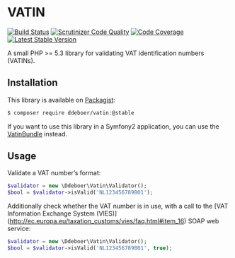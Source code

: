 VATIN
=====
[![Build Status](https://travis-ci.org/ddeboer/vatin.svg?branch=master)](https://travis-ci.org/ddeboer/vatin)
[![Scrutinizer Code Quality](https://scrutinizer-ci.com/g/ddeboer/vatin/badges/quality-score.png?b=master)](https://scrutinizer-ci.com/g/ddeboer/vatin/?branch=master)
[![Code Coverage](https://scrutinizer-ci.com/g/ddeboer/vatin/badges/coverage.png?b=master)](https://scrutinizer-ci.com/g/ddeboer/vatin/?branch=master)
[![Latest Stable Version](https://poser.pugx.org/ddeboer/vatin/v/stable.png)](https://packagist.org/packages/ddeboer/vatin)

A small PHP >= 5.3 library for validating VAT identification numbers (VATINs).

Installation
------------

This library is available on [Packagist](http://packagist.org/packages/ddeboer/vatin):

```bash
$ composer require ddeboer/vatin:@stable
```

If you want to use this library in a Symfony2 application, you can use the
[VatinBundle](https://github.com/ddeboer/vatin-bundle) instead.

Usage
-----

Validate a VAT number’s format:

```php
$validator = new \Ddeboer\Vatin\Validator();
$bool = $validator->isValid('NL123456789B01');
```

Additionally check whether the VAT number is in use, with a call to the [VAT
Information Exchange System (VIES)]
(http://ec.europa.eu/taxation_customs/vies/faq.html#item_16) SOAP web service:

```php
$validator = new \Ddeboer\Vatin\Validator();
$bool = $validator->isValid('NL123456789B01', true);
```
